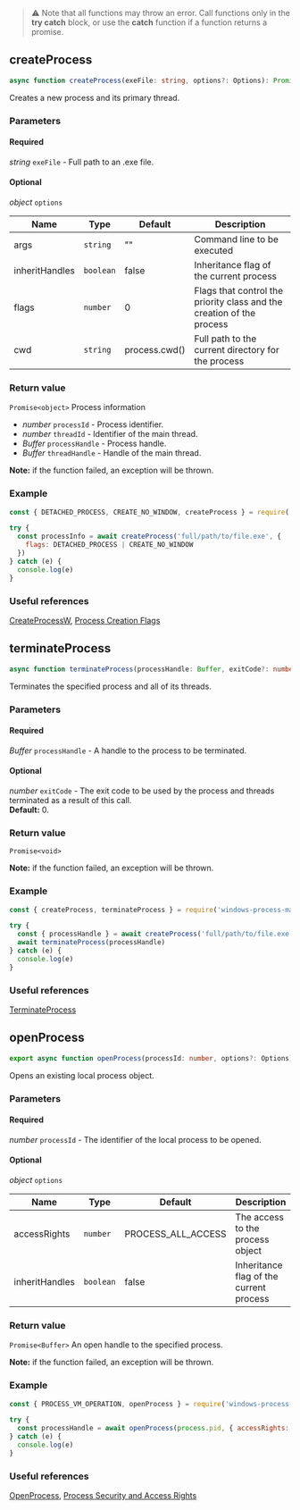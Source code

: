 > ⚠ Note that all functions may throw an error. Call functions only in the **try catch** block, or use the **catch** function if a function returns a promise.

## createProcess
```ts
async function createProcess(exeFile: string, options?: Options): Promise<ProcessInfo> {}
```

Creates a new process and its primary thread.

### Parameters

#### Required
*string* `exeFile` - Full path to an .exe file.  

#### Optional 
*object* `options`

| Name           | Type       | Default       | Description                                                           |
| -------------- | ---------- | ------------- | --------------------------------------------------------------------- |
| args           | `string`   | ""            | Command line to be executed                                           |
| inheritHandles | `boolean`  | false         | Inheritance flag of the current process                               |
| flags          | `number`   | 0             | Flags that control the priority class and the creation of the process |
| cwd            | `string`   | process.cwd() | Full path to the current directory for the process                    |

### Return value
`Promise<object>` Process information
  - *number* `processId` - Process identifier.
  - *number* `threadId` - Identifier of the main thread.
  - *Buffer* `processHandle` - Process handle.
  - *Buffer* `threadHandle` - Handle of the main thread. 

**Note:** if the function failed, an exception will be thrown.
  
### Example
```javascript
const { DETACHED_PROCESS, CREATE_NO_WINDOW, createProcess } = require('windows-process-manager')

try {
  const processInfo = await createProcess('full/path/to/file.exe', {
    flags: DETACHED_PROCESS | CREATE_NO_WINDOW
  })
} catch (e) {
  console.log(e)
}
```

### Useful references
[CreateProcessW](https://docs.microsoft.com/en-us/windows/win32/api/processthreadsapi/nf-processthreadsapi-createprocessw),
[Process Creation Flags](https://docs.microsoft.com/ru-ru/windows/win32/procthread/process-creation-flags)

## terminateProcess
```ts
async function terminateProcess(processHandle: Buffer, exitCode?: number): Promise<void> {}
```

Terminates the specified process and all of its threads.
### Parameters

#### Required
*Buffer* `processHandle` - A handle to the process to be terminated. 

#### Optional 
*number* `exitCode` - The exit code to be used by the process and threads terminated as a result of this call.  
**Default:** 0.

### Return value
`Promise<void>`

**Note:** if the function failed, an exception will be thrown.

### Example
```javascript
const { createProcess, terminateProcess } = require('windows-process-manager')

try {
  const { processHandle } = await createProcess('full/path/to/file.exe')
  await terminateProcess(processHandle)
} catch (e) {
  console.log(e)
}
```
### Useful references
[TerminateProcess](https://docs.microsoft.com/en-us/windows/win32/api/processthreadsapi/nf-processthreadsapi-terminateprocess)

## openProcess
```ts
export async function openProcess(processId: number, options?: Options): Promise<Buffer> {}
```

Opens an existing local process object.

### Parameters

#### Required
*number* `processId` - The identifier of the local process to be opened.  

#### Optional 
*object* `options`

| Name           | Type       | Default            | Description                             |
| -------------- | ---------- | ------------------ | --------------------------------------- |
| accessRights   | `number`   | PROCESS_ALL_ACCESS | The access to the process object        |
| inheritHandles | `boolean`  | false              | Inheritance flag of the current process |

### Return value
`Promise<Buffer>` An open handle to the specified process.  

**Note:** if the function failed, an exception will be thrown.
  
### Example
```javascript
const { PROCESS_VM_OPERATION, openProcess } = require('windows-process-manager')

try {
  const processHandle = await openProcess(process.pid, { accessRights: PROCESS_VM_OPERATION })
} catch (e) {
  console.log(e)
}
```

### Useful references
[OpenProcess](https://docs.microsoft.com/en-us/windows/win32/api/processthreadsapi/nf-processthreadsapi-openprocess),
[Process Security and Access Rights](https://docs.microsoft.com/ru-ru/windows/win32/procthread/process-security-and-access-rights)
